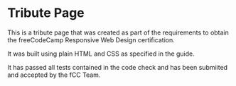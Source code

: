 # Tribute Page

This is a tribute page that was created as part of the requirements to obtain the freeCodeCamp Responsive Web Design certification.

It was built using plain HTML and CSS as specified in the guide.

It has passed all tests contained in the code check and has been submiited and accepted by the fCC Team.

